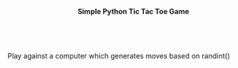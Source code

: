 <p><header><b>Simple Python Tic Tac Toe Game</header></b><br/>
Play against a computer which generates moves based on randint()</p>
